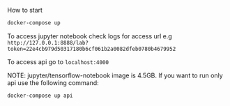 How to start
```bash
docker-compose up
```

To access jupyter notebook check logs for access url
e.g
`http://127.0.0.1:8888/lab?token=22e4cb979d50317180b6cf061b2a0082dfeb0780b4679952`

To access api go to 
`localhost:4000`

NOTE:
jupyter/tensorflow-notebook image is 4.5GB.
If you want to run only api use the following command:
```bash
docker-compose up api
```
